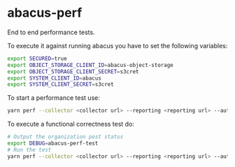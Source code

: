 abacus-perf
===

End to end performance tests.

To execute it against running abacus you have to set the following variables:
```bash
export SECURED=true
export OBJECT_STORAGE_CLIENT_ID=abacus-object-storage
export OBJECT_STORAGE_CLIENT_SECRET=s3cret
export SYSTEM_CLIENT_ID=abacus
export SYSTEM_CLIENT_SECRET=s3cret
```

To start a performance test use:
```bash
yarn perf --collector <collector url> --reporting <reporting url> --auth-server <cf api url> --orgs 20000
```

To execute a functional correctness test do:
```bash
# Output the organization post status
export DEBUG=abacus-perf-test
# Run the test
yarn perf --collector <collector url> --reporting <reporting url> --auth-server <cf api url> --orgs 20000 --no-timestamps --limit 20
```